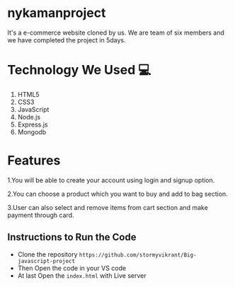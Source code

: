 # nykamanproject
It's a e-commerce website cloned by us. We are team of six members and we have completed the project in 5days. 

# Technology We Used :computer: 
1. HTML5
2. CSS3
3. JavaScript
4. Node.js
5. Express.js
6. Mongodb

# Features
1.You will be able to create your account using login and signup option.

2.You can choose a product which you want to buy and add to bag section.

3.User can also select and remove items from cart section and make payment through card.


## Instructions to Run the Code 

- Clone the repository `https://github.com/stormyvikrant/Big-javascript-project`
- Then Open the code in your VS code
- At last Open the `index.html` with Live server





